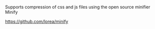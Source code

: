 Supports compression of css and js files using the open source minifier Minify

https://github.com/lorea/minify
